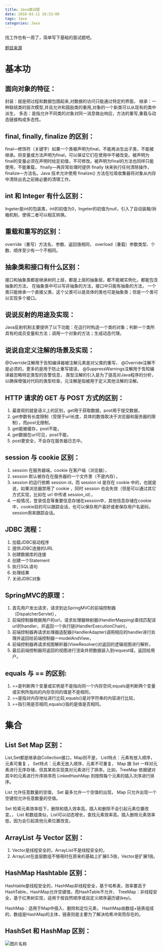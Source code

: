 ```yaml
---
title: Java面试题
date: 2018-03-11 16:53:08
tags: Java
categories: Java
---
```


找工作也有一周了，简单写下基础的面试题吧。
<!-- more -->

[题目来源](https://juejin.im/post/5a94a8ca6fb9a0635c049e67)

# 基本功

## 面向对象的特征：
封装：就是把过程和数据包围起来,对数据的访问只能通过特定的界面，
继承：一种联结类的层次模型,并且允许和鼓励类的重用,对象的一个新类可以从现有的类中派生，
多态：是指允许不同类的对象对同一消息做出响应，方法的重写,重载与动态链接构成多态性。

## final, finally, finalize 的区别：
final—修饰符（关键字）如果一个类被声明为final，不能再派生出子类，不能被继承。将变量或方法声明为final，可以保证它们在使用中不被改变。被声明为final的变量必须在声明时给定初值，不可修改。被声明为final的方法也同样只能使用，不能重载，
finally—再异常处理时提供 finally 块来执行任何清除操作，
finalize—方法名。Java 技术允许使用 finalize() 方法在垃圾收集器将对象从内存中清除出去之前做必要的清理工作。

## int 和 Integer 有什么区别：
Ingeter是int的包装类，int的初值为0，Ingeter的初值为null，引入了自动装箱/拆箱机制，使得二者可以相互转换。

## 重载和重写的区别：
override（重写）方法名、参数、返回值相同，
overload（重载）参数类型、个数、顺序至少有一个不相同。

## 抽象类和接口有什么区别：
接口和抽象类都是继承树的上层，都是上层的抽象层，都不能被实例化，都能包含抽象的方法，
在抽象类中可以写非抽象的方法，接口中只能有抽象的方法，
一个类只能继承一个直接父类，这个父类可以是具体的类也可是抽象类；但是一个类可以实现多个接口。

## 说说反射的用途及实现：
Java反射机制主要提供了以下功能：在运行时构造一个类的对象；判断一个类所具有的成员变量和方法；调用一个对象的方法；生成动态代理。

## 说说自定义注解的场景及实现：
@Override注解用于告知编译器被注解元素是对父类的重写，
@Override注解不是必须的，更多的是用于防止重写错误，
@SuppressWarnings注解用于告知编译器忽略特定类型的告警信息，
类型注解的引入是为了提高对Java程序的分析，以确保增强对代码的类型检查，元注解是指被用于定义其他注解的注解。

## HTTP 请求的 GET 与 POST 方式的区别：
1. 最直观的就是语义上的区别，get用于获取数据，post用于提交数据，
2. get参数有长度限制（受限于url长度，具体的数值取决于浏览器和服务器的限制），而post无限制，
3. get能被缓存，post不能，
4. get数据在url可见，post不能，
5. post更安全，不会存在服务器日志中。

## session 与 cookie 区别：
1. session 在服务器端，cookie 在客户端（浏览器），
2. session 默认被存在在服务器的一个文件里（不是内存），
3. session 的运行依赖 session id，而 session id 是存在 cookie 中的，也就是说，如果浏览器禁用了 cookie ，同时 session 也会失效（但是可以通过其它方式实现，比如在 url 中传递 session_id），
4. 一般情况，登录信息等重要信息存储在session中，其他信息存储在cookie中，cookie目的可以跟踪会话，也可以保存用户喜好或者保存用户名密码，session用来跟踪会话。

## JDBC 流程：
1. 加载JDBC驱动程序
2. 提供JDBC连接的URL  
3. 创建数据库的连接  
4. 创建一个Statement    
5. 执行SQL语句 
6. 处理结果  
7. 关闭JDBC对象

## SpringMVC的原理：
1. 首先用户发出请求，请求到达SpringMVC的前端控制器（DispatcherServlet），
2. 前端控制器根据用户的url，请求处理器映射器(HandlerMapping)查找匹配该url的handler，并返回一个执行链(HandlerExecutionChain)，
3. 前端控制器再请求处理器适配器(HandlerAdapter)调用相应的handler进行处理并返回给前端控制器一modelAndView，  
4. 前端控制器再请求视图解析器(ViewResolver)对返回的逻辑视图进行解析，
5. 最后前端控制器将返回的视图进行渲染并把数据装入到request域，返回给用户。

## equals 与 == 的区别:
1. ==是判断两个变量或实例是不是指向同一个内存空间,equals是判断两个变量或实例所指向的内存空间的值是不是相同，
2. ==是指对内存地址进行比较,equals()是对字符串的内容进行比较，
3. ==指引用是否相同,equals()指的是值是否相同。

# 集合

## List Set Map 区别：
List,Set都是继承自Collection接口，Map则不是，
List特点：元素有放入顺序，元素可重复 ，
Set特点：元素无放入顺序，元素不可重复，
Map 跟 Set 一样对元素进行无序存储，但其某些实现类对元素进行了排序。比如，TreeMap 依据键对其中的元素进行升序排序而 LinkedHashMap 则按照每个元素的插入次序进行排序。

List 允许任意数量的空值，
Set 最多允许一个空值的出现，
Map 只允许出现一个空键但允许任意数量的空值。

Set 检索元素效率低下，删除和插入效率高，插入和删除不会引起元素位置改变。，
List 和数组类似，List可以动态增长，查找元素效率高，插入删除元素效率低，因为会引起其他元素位置改变。


## ArrayList 与 Vector 区别：
1. Vector是线程安全的，ArrayList不是线程安全的，
2. ArrayList在底层数组不够用时在原来的基础上扩展0.5倍，Vector是扩展1倍。

## HashMap Hashtable 区别：
Hashtable是线程安全的，HashMap非线程安全，基于哈希表，效率要高于HashTable，HashMap允许空键值，而HashTable不允许，
TreeMap：非线程安全，基于红黑树实现，适用于按自然顺序或自定义顺序遍历键(key)。

HashMap：适用于Map中插入、删除和定位元素，
HashMap由数组+链表组成的，数组是HashMap的主体，链表则是主要为了解决哈希冲突而存在的。

## HashSet 和 HashMap 区别：
<img src="/img/hash表.png" alt="图片名称" title="">